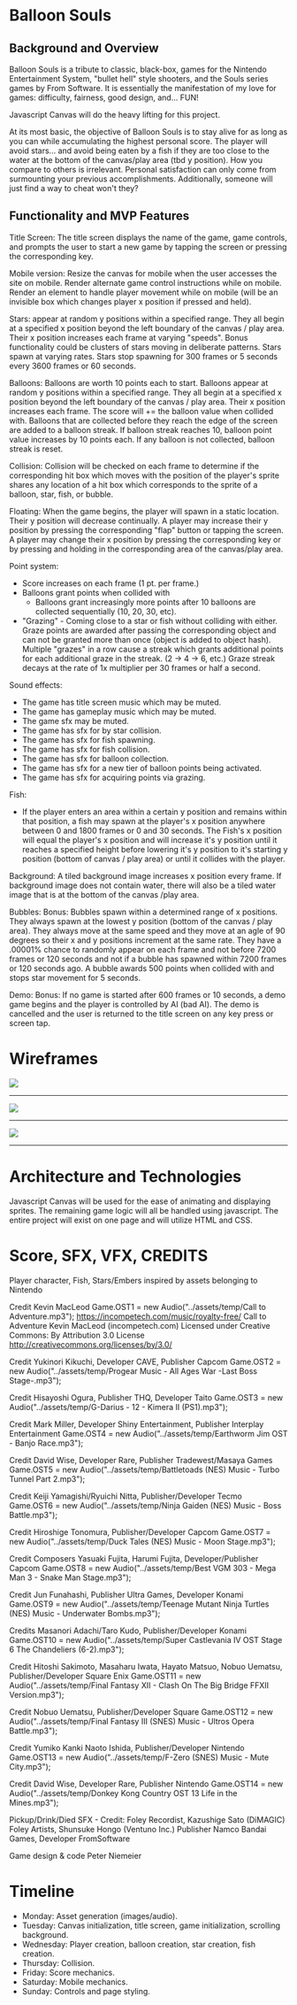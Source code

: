 # Balloon Souls

## Background and Overview
Balloon Souls is a tribute to classic, black-box, games for the Nintendo Entertainment System, "bullet hell" style shooters, and the Souls series games by From Software. It is essentially the manifestation of my love for games: difficulty, fairness, good design, and... FUN!

Javascript Canvas will do the heavy lifting for this project.

At its most basic, the objective of Balloon Souls is to stay alive for as long as you can while accumulating the highest personal score.
The player will avoid stars... and avoid being eaten by a fish if they are too close to the water at the bottom of the canvas/play area (tbd y position).
How you compare to others is irrelevant. Personal satisfaction can only come from surmounting your previous accomplishments. Additionally, someone will just find a way to cheat won't they?

## Functionality and MVP Features

Title Screen:
The title screen displays the name of the game, game controls, and prompts the user to start a new game by tapping the screen or pressing the corresponding key.

Mobile version:
Resize the canvas for mobile when the user accesses the site on mobile. Render alternate game control instructions while on mobile.
Render an element to handle player movement while on mobile (will be an invisible box which changes player x position if pressed and held).

Stars:
appear at random y positions within a specified range. They all begin at a specified x position beyond the left boundary of the canvas / play area. Their x position increases each frame at varying "speeds".
 Bonus functionality could be clusters of stars moving in deliberate patterns.
 Stars spawn at varying rates.
 Stars stop spawning for 300 frames or 5 seconds every 3600 frames or 60 seconds.

Balloons:
Balloons are worth 10 points each to start.
Balloons appear at random y positions within a specified range. They all begin at a specified x position beyond the left boundary of the canvas / play area. Their x position increases each frame. The score will += the balloon value when collided with. Balloons that are collected before they reach the edge of the screen are added to a balloon streak.
If balloon streak reaches 10, balloon point value increases by 10 points each. If any balloon is not collected, balloon streak is reset.

Collision:
Collision will be checked on each frame to determine if the corresponding hit box which moves with the position of the player's sprite shares any location of a hit box which corresponds to the sprite of a balloon, star, fish, or bubble.

Floating:
When the game begins, the player will spawn in a static location. Their y position will decrease continually. A player may increase their y position by pressing the corresponding "flap" button or tapping the screen. A player may change their x position by pressing the corresponding key or by pressing and holding in the corresponding area of the canvas/play area.

Point system:
* Score increases on each frame (1 pt. per frame.)
* Balloons grant points when collided with
  * Balloons grant increasingly more points after 10 balloons are collected sequentially (10, 20, 30, etc).
* "Grazing" - Coming close to a star or fish without colliding with either. Graze points are awarded after passing the corresponding object and can not be granted more than once (object is added to object hash). Multiple "grazes" in a row cause a streak which grants additional points for each additional graze in the streak. (2 -> 4 -> 6, etc.) Graze streak decays at the rate of 1x multiplier per 30 frames or half a second.

Sound effects:
* The game has title screen music which may be muted.
* The game has gameplay music which may be muted.
* The game sfx may be muted.
* The game has sfx for by star collision.
* The game has sfx for fish spawning.
* The game has sfx for fish collision.
* The game has sfx for balloon collection.
* The game has sfx for a new tier of balloon points being activated.
* The game has sfx for acquiring points via grazing.

Fish:
* If the player enters an area within a certain y position and remains within that position, a fish may spawn at the player's x position anywhere between 0 and 1800 frames or 0 and 30 seconds.
The Fish's x position will equal the player's x position and will increase it's y position until it reaches a specified height before lowering it's y position to it's starting y position (bottom of canvas / play area) or until it collides with the player.

Background:
A tiled background image increases x position every frame.
If background image does not contain water, there will also be a tiled water image that is at the bottom of the canvas /play area.

Bubbles:
Bonus: Bubbles spawn within a determined range of x positions. They always spawn at the lowest y position (bottom of the canvas / play area). They always move at the same speed and they move at an agle of 90 degrees so their x and y positions increment at the same rate. They have a .00001% chance to randomly appear on each frame and not before 7200 frames or 120 seconds and not if a bubble has spawned within 7200 frames or 120 seconds ago. A bubble awards 500 points when collided with and stops star movement for 5 seconds.

Demo:
Bonus: If no game is started after 600 frames or 10 seconds, a demo game begins and the player is controlled by AI (bad AI). The demo is cancelled and the user is returned to the title screen on any key press or screen tap.

# Wireframes

![](https://github.com/peterniemeier/test/blob/master/ui4.jpg)

***


![](https://github.com/peterniemeier/test/blob/master/ui5.jpg)


***


![](https://github.com/peterniemeier/test/blob/master/ui6.jpg)


***


# Architecture and Technologies

Javascript Canvas will be used for the ease of animating and displaying sprites.
The remaining game logic will all be handled using javascript.
The entire project will exist on one page and will utilize HTML and CSS.

# Score, SFX, VFX, CREDITS

Player character, Fish, Stars/Embers inspired by assets belonging to Nintendo

Credit Kevin MacLeod
Game.OST1 = new Audio("../assets/temp/Call to Adventure.mp3");
https://incompetech.com/music/royalty-free/
Call to Adventure Kevin MacLeod (incompetech.com)
Licensed under Creative Commons: By Attribution 3.0 License
http://creativecommons.org/licenses/by/3.0/

Credit Yukinori Kikuchi, Developer CAVE, Publisher Capcom
Game.OST2 = new Audio("../assets/temp/Progear Music - All Ages War -Last Boss Stage-.mp3");

Credit Hisayoshi Ogura, Publisher THQ, Developer Taito
Game.OST3 = new Audio("../assets/temp/G-Darius - 12 - Kimera II (PS1).mp3");

Credit Mark Miller, Developer Shiny Entertainment, Publisher Interplay Entertainment
Game.OST4 = new Audio("../assets/temp/Earthworm Jim OST - Banjo Race.mp3");

Credit David Wise, Developer Rare, Publisher Tradewest/Masaya Games
Game.OST5 = new Audio("../assets/temp/Battletoads (NES) Music - Turbo Tunnel Part 2.mp3");

Credit Keiji Yamagishi/Ryuichi Nitta, Publisher/Developer Tecmo
Game.OST6 = new Audio("../assets/temp/Ninja Gaiden (NES) Music - Boss Battle.mp3");

Credit Hiroshige Tonomura, Publisher/Developer Capcom
Game.OST7 = new Audio("../assets/temp/Duck Tales (NES) Music - Moon Stage.mp3");

Credit Composers Yasuaki Fujita, Harumi Fujita, Developer/Publisher Capcom
Game.OST8 = new Audio("../assets/temp/Best VGM 303 - Mega Man 3 - Snake Man Stage.mp3");

Credit Jun Funahashi, Publisher Ultra Games, Developer Konami
Game.OST9 = new Audio("../assets/temp/Teenage Mutant Ninja Turtles (NES) Music - Underwater Bombs.mp3");

Credits Masanori Adachi/Taro Kudo, Publisher/Developer Konami
Game.OST10 = new Audio("../assets/temp/Super Castlevania IV OST Stage 6 The Chandeliers (6-2).mp3");

Credit Hitoshi Sakimoto, Masaharu Iwata, Hayato Matsuo, Nobuo Uematsu, Publisher/Developer Square Enix
Game.OST11 = new Audio("../assets/temp/Final Fantasy XII - Clash On The Big Bridge FFXII Version.mp3");

Credit Nobuo Uematsu, Publisher/Developer Square
Game.OST12 = new Audio("../assets/temp/Final Fantasy III (SNES) Music - Ultros Opera Battle.mp3");

Credit Yumiko Kanki Naoto Ishida, Publisher/Developer Nintendo
Game.OST13 = new Audio("../assets/temp/F-Zero (SNES) Music - Mute City.mp3");

Credit David Wise, Developer Rare, Publisher Nintendo
Game.OST14 = new Audio("../assets/temp/Donkey Kong Country OST 13 Life in the Mines.mp3");

Pickup/Drink/Died SFX - Credit:
Foley Recordist, Kazushige Sato (DiMAGIC)
Foley Artists, Shunsuke Hongo (Ventuno Inc.)
Publisher Namco Bandai Games, Developer FromSoftware

Game design & code Peter Niemeier

# Timeline

* Monday:
Asset generation (images/audio).
* Tuesday: Canvas initialization, title screen, game initialization, scrolling background.
* Wednesday: Player creation, balloon creation, star creation, fish creation.
* Thursday: Collision.
* Friday: Score mechanics.
* Saturday: Mobile mechanics.
* Sunday: Controls and page styling.
